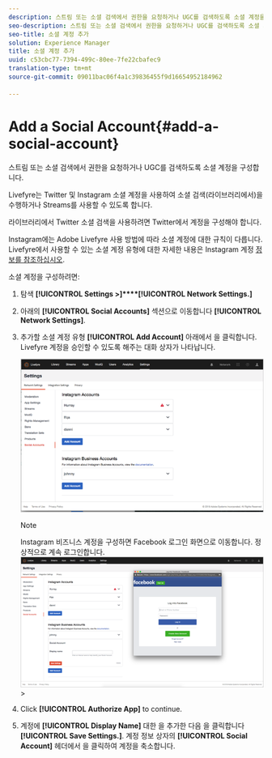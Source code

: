 ```yaml
---
description: 스트림 또는 소셜 검색에서 권한을 요청하거나 UGC를 검색하도록 소셜 계정을 구성합니다.
seo-description: 스트림 또는 소셜 검색에서 권한을 요청하거나 UGC를 검색하도록 소셜 계정을 구성합니다.
seo-title: 소셜 계정 추가
solution: Experience Manager
title: 소셜 계정 추가
uuid: c53cbc77-7394-499c-80ee-7fe22cbafec9
translation-type: tm+mt
source-git-commit: 09011bac06f4a1c39836455f9d16654952184962

---
```



# Add a Social Account{#add-a-social-account}

스트림 또는 소셜 검색에서 권한을 요청하거나 UGC를 검색하도록 소셜 계정을 구성합니다.

Livefyre는 Twitter 및 Instagram 소셜 계정을 사용하여 소셜 검색(라이브러리에서)을 수행하거나 Streams를 사용할 수 있도록 합니다.

라이브러리에서 Twitter 소셜 검색을 사용하려면 Twitter에서 계정을 구성해야 합니다.

Instagram에는 Adobe Livefyre 사용 방법에 따라 소셜 계정에 대한 규칙이 다릅니다. Livefyre에서 사용할 수 있는 소셜 계정 유형에 대한 자세한 내용은 Instagram 계정 [정보를 참조하십시오](/help/using/c-users-creating-accounts-with-studio-access/t-configure-social-accout-instagram/c-about-instagram-accounts.md#c_about_instagram_accounts).

소셜 계정을 구성하려면:

1. 탐색 **[!UICONTROL Settings >]****[!UICONTROL Network Settings.]**
1. 아래의 **[!UICONTROL Social Accounts]** 섹션으로 이동합니다 **[!UICONTROL Network Settings]**.
1. 추가할 소셜 계정 유형 **[!UICONTROL Add Account]** 아래에서 을 클릭합니다. Livefyre 계정을 승인할 수 있도록 해주는 대화 상자가 나타납니다.

   ![](assets/i_settings_social_insta.png)

   >[!NOTE]
   >
   >Instagram 비즈니스 계정을 구성하면 Facebook 로그인 화면으로 이동합니다. 정상적으로 계속 로그인합니다. ![](assets/i_insta_biz_facebook_dialog.png) &gt;

1. Click **[!UICONTROL Authorize App]** to continue.
1. 계정에 **[!UICONTROL Display Name]** 대한 을 추가한 다음 을 클릭합니다 **[!UICONTROL Save Settings.]**. 계정 정보 상자의 **[!UICONTROL Social Account]** 헤더에서 을 클릭하여 계정을 축소합니다.
